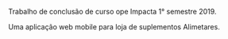 Trabalho de conclusão de curso ope Impacta 1° semestre 2019. 

Uma aplicação web mobile para loja de suplementos Alimetares.
